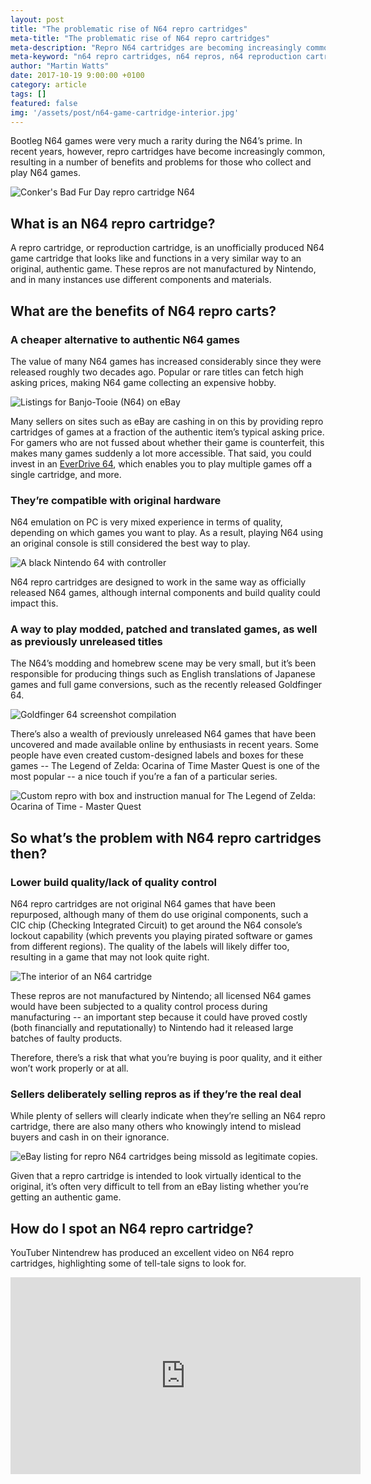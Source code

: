 ```yaml
---
layout: post
title: "The problematic rise of N64 repro cartridges"
meta-title: "The problematic rise of N64 repro cartridges"
meta-description: "Repro N64 cartridges are becoming increasingly common. While they have some benefits, they also introduce a slew of problems. And how do you spot a repro cart?"
meta-keyword: "n64 repro cartridges, n64 repros, n64 reproduction cartridge, fake n64 games, how to spot n64 repro"
author: "Martin Watts"
date: 2017-10-19 9:00:00 +0100
category: article
tags: []
featured: false
img: '/assets/post/n64-game-cartridge-interior.jpg'
---
```

Bootleg N64 games were very much a rarity during the N64’s prime. In recent years, however, repro cartridges have become increasingly common, resulting in a number of benefits and problems for those who collect and play N64 games.

![Conker's Bad Fur Day repro cartridge N64](/assets/post/conkers-bfd-repro.jpg)

## What is an N64 repro cartridge? ##

A repro cartridge, or reproduction cartridge, is an unofficially produced N64 game cartridge that looks like and functions in a very similar way to an original, authentic game. These repros are not manufactured by Nintendo, and in many instances use different components and materials.

## What are the benefits of N64 repro carts? ##

### A cheaper alternative to authentic N64 games ###

The value of many N64 games has increased considerably since they were released roughly two decades ago. Popular or rare titles can fetch high asking prices, making N64 game collecting an expensive hobby.

![Listings for Banjo-Tooie (N64) on eBay](/assets/post/banjo-tooie-ebay-listings.JPG)

Many sellers on sites such as eBay are cashing in on this by providing repro cartridges of games at a fraction of the authentic item’s typical asking price. For gamers who are not fussed about whether their game is counterfeit, this makes many games suddenly a lot more accessible. That said, you could invest in an [EverDrive 64](/article/2017/01/29/everdrive-64-guide-what-is-it-and-should-you-buy-one.html), which enables you to play multiple games off a single cartridge, and more.

### They’re compatible with original hardware ###

N64 emulation on PC is very mixed experience in terms of quality, depending on which games you want to play. As a result, playing N64 using an original console is still considered the best way to play.

![A black Nintendo 64 with controller](/assets/post/n64-console-and-controller.jpg)

N64 repro cartridges are designed to work in the same way as officially released N64 games, although internal components and build quality could impact this.

### A way to play modded, patched and translated games, as well as previously unreleased titles ###

The N64’s modding and homebrew scene may be very small, but it’s been responsible for producing things such as English translations of Japanese games and full game conversions, such as the recently released Goldfinger 64.

![Goldfinger 64 screenshot compilation](/assets/images/games/goldfinger-64/goldfinger-64-screenshot-selection.jpg)

There’s also a wealth of previously unreleased N64 games that have been uncovered and made available online by enthusiasts in recent years. Some people have even created custom-designed labels and boxes for these games -- The Legend of Zelda: Ocarina of Time Master Quest is one of the most popular -- a nice touch if you’re a fan of a particular series.

![Custom repro with box and instruction manual for The Legend of Zelda: Ocarina of Time - Master Quest](/assets/post/zelda-master-quest-custom-edition.jpg)

## So what’s the problem with N64 repro cartridges then? ##

### Lower build quality/lack of quality control ###

N64 repro cartridges are not original N64 games that have been repurposed, although many of them do use original components, such a CIC chip (Checking Integrated Circuit) to get around the N64 console’s lockout capability (which prevents you playing pirated software or games from different regions). The quality of the labels will likely differ too, resulting in a game that may not look quite right.

![The interior of an N64 cartridge](/assets/post/n64-game-cartridge-interior.jpg)

These repros are not manufactured by Nintendo; all licensed N64 games would have been subjected to a quality control process during manufacturing -- an important step because it could have proved costly (both financially and reputationally) to Nintendo had it released large batches of faulty products.

Therefore, there’s a risk that what you’re buying is poor quality, and it either won’t work properly or at all.

### Sellers deliberately selling repros as if they’re the real deal ###

While plenty of sellers will clearly indicate when they’re selling an N64 repro cartridge, there are also many others who knowingly intend to mislead buyers and cash in on their ignorance.

![eBay listing for repro N64 cartridges being missold as legitimate copies.](/assets/post/repro-being-sold-as-real.JPG)

Given that a repro cartridge is intended to look virtually identical to the original, it’s often very difficult to tell from an eBay listing whether you’re getting an authentic game.

## How do I spot an N64 repro cartridge? ##

YouTuber Nintendrew has produced an excellent video on N64 repro cartridges, highlighting some of tell-tale signs to look for.

<iframe width="560" height="315" src="https://www.youtube.com/embed/ECiFeElBVLA" frameborder="0" allowfullscreen></iframe>
